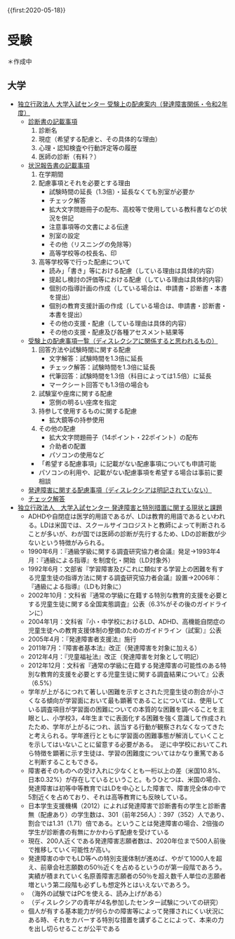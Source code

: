 {{first:2020-05-18}}

# 受験
＊作成中

## 大学
- [独立行政法人 大学入試センター 受験上の配慮案内（発達障害関係・令和2年度）](https://www.dnc.ac.jp/center/shiken_jouhou/hairyo.html)
    - [診断書の記載事項](https://www.dnc.ac.jp/albums/abm.php?f=abm00038242.pdf&n=02_hairyoannai_1140.pdf)
        1. 診断名
        1. 現症（希望する配慮と、その具体的な理由）
        1. 心理・認知検査や行動評定等の履歴
        1. 医師の診断（有料？）
    - [状況報告書の記載事項](https://www.dnc.ac.jp/albums/abm.php?f=abm00038243.pdf&n=02_hairyoannai_1240.pdf)
        1. 在学期間
        1. 配慮事項とそれを必要とする理由
            - 試験時間の延長（1.3倍）・延長なくても別室が必要か
            - チェック解答
            - 拡大文字問題冊子の配布、高校等で使用している教科書などの状況を併記
            - 注意事項等の文書による伝達
            - 別室の設定
            - その他（リスニングの免除等）
            - 高等学校等の校長名、印
        1. 高等学校等で行った配慮について
            - 読み」「書き」等における配慮（している理由は具体的内容）
            - 提起し検討の評価等における配慮（している理由は具体的内容）
            - 個別の指導計画の作成（している場合は、申請書・診断書・本書を提出）
            - 個別の教育支援計画の作成（している場合は、申請書・診断書・本書を提出）
            - その他の支援・配慮（している理由は具体的内容）
            - その他の支援・配慮及び各種アセスメント結果等
    - [受験上の配慮事項一覧（ディスレクシアに関係すると思われるもの）](https://www.dnc.ac.jp/albums/abm.php?f=abm00036131.pdf&n=02_hairyoannai_0420.pdf)
        1. 回答方法や試験時間に関する配慮
            - 文字解答：試験時間を1.3倍に延長
            - チェック解答：試験時間を1.3倍に延長
            - 代筆回答：試験時間を1.3倍（科目によっては1.5倍）に延長
            - マークシート回答でも1.3倍の場合も
        1. 試験室や座席に関する配慮
            - 窓側の明るい座席を指定
        1. 持参して使用するものに関する配慮
            - 拡大鏡等の持参使用
        1. その他の配慮
            - 拡大文字問題冊子（14ポイント・22ポイント）の配布
            - 介助者の配置
            - パソコンの使用など
        * 「希望する配慮事項」に記載がない配慮事項についても申請可能
        * パソコンの利用や、記載がない配慮事項を希望する場合は事前に要相談
    - [発達障害に関する配慮事項（ディスレクシアは明記されていない）](https://www.dnc.ac.jp/albums/abm.php?f=abm00036135.pdf&n=02_hairyoannai_0434.pdf)
    - [チェック解答](https://www.dnc.ac.jp/albums/abm.php?f=abm00036138.pdf&n=02_hairyoannai_0452.pdf)
- [独立行政法人　大学入試センター 発達障害と特別措置に関する現状と課題](https://www.dnc.ac.jp/albums/abm00001112.pdf)
    - ADHDや自閉症は医学的用語であるが、LDは教育的用語であるといわれる。LDは米国では、スクールサイコロジストと教師によって判断されることが多いが、わが国では医師の診断が先行するため、LDの診断数が少ないという特徴がみられる。
    - 1990年6月：『通級学級に関する調査研究協力者会議』発足→1993年4月：『通級による指導』を制度化・開始（LD対象外）
    - 1992年6月：文部省『学習障害及びこれに類似する学習上の困難を有する児童生徒の指導方法に関する調査研究協力者会議』設置→2006年：『通級による指導』（LDも対象に）
    - 2002年10月：文科省『通常の学級に在籍する特別な教育的支援を必要とする児童生徒に関する全国実態調査』公表（6.3%がその後のガイドラインに）
    - 2004年1月：文科省『小・中学校におけるLD、ADHD、高機能自閉症の児童生徒への教育支援体制の整備のためのガイドライン（試案）』公表
    - 2005年4月：『発達障害者支援法』施行
    - 2011年7月：『障害者基本法』改正（発達障害を対象に加える）
    - 2012年4月：『児童福祉法』改正（発達障害を対象として明記）
    - 2012年12月：文科省『通常の学級に在籍する発達障害の可能性のある特別な教育的支援を必要とする児童生徒に関する調査結果について』公表（6.5%）
    - 学年が上がるにつれて著しい困難を示すとされた児童生徒の割合が小さくなる傾向が学習面において最も顕著であることについては、使用している調査項目が学習面の困難についての本質的な困難を調べることを主眼とし、小学校3，4年生までに表面化する困難を強く意識して作成されたため、学年が上がるにつれ、該当する行動が観察されなくなってきたと考えられる。学年進行とともに学習面の困難事態が解消していくことを示してはいないことに留意する必要がある。　逆に中学校においてこれら特徴を顕著に示す生徒は、学習の困難度についてはかなり重篤であると判断することもできる。
    - 障害者そのものへの受け入れに少なくとも一桁以上の差（米国10.8%、日本0.32%）が存在しているということ。もうひとつは、米国の場合、発達障害は初等中等教育ではLDを中心とした障害で、障害児全体の中で5割近くを占めており、それは高等教育にも反映している。
    - 日本学生支援機構（2012）によれば発達障害で診断書有の学生と診断書無（配慮あり）の学生数は、301（前年256人）：397（352）人であり、割合では1.31（1.71）倍である。ということは発達障害の場合、2倍強の学生が診断書の有無にかかわらず配慮を受けている
    - 現在、200人近くである発達障害志願者数は、2020年位まで500人前後で推移していく可能性が高い。
    - 発達障害の中でもLD等への特別支援体制が進めば、やがて1000人を超え、前章会社志願数の50％近くを占めるというのが第一段階であろう。実績が積まれていく名原善障害志願者の50％を超え数千人単位の志願者増という第二段階も必ずしも想定外とはいえないであろう。
    - （海外の試験ではPCを使える、読み上げがある）
    - （ディスレクシアの青年が4名参加したセンター試験についての研究）
    - 個人が有する基本能力が何らかの障害等によって発揮されにくい状況にある時、それをカバーする特別な措置を講ずることによって、本来の力を出し切らせることが公平である



